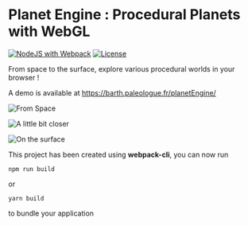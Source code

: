 # Planet Engine : Procedural Planets with WebGL

[![NodeJS with Webpack](https://github.com/BarthPaleologue/planetEngine/actions/workflows/webpack.yml/badge.svg)](https://github.com/BarthPaleologue/planetEngine/actions/workflows/webpack.yml)
[![License](https://img.shields.io/github/license/BarthPaleologue/planetEngine)](./LICENSE.md)

From space to the surface, explore various procedural worlds in your browser !

A demo is available at https://barth.paleologue.fr/planetEngine/

![From Space](./coverImages/space.png)

![A little bit closer](./coverImages/moon.png)

![On the surface](./coverImages/ground.png)

This project has been created using **webpack-cli**, you can now run

```
npm run build
```

or

```
yarn build
```

to bundle your application
